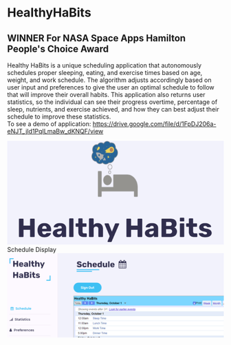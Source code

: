 # HealthyHaBits
## WINNER For NASA Space Apps Hamilton People's Choice Award
Healthy HaBits is a unique scheduling application that autonomously schedules proper sleeping, eating, and exercise times based on age, weight, and work schedule. The algorithm adjusts accordingly based on user input and preferences to give the user an optimal schedule to follow that will improve their overall habits. This application also returns user statistics, so the individual can see their progress overtime, percentage of sleep, nutrients, and exercise achieved, and how they can best adjust their schedule to improve these statistics.
<br>
To see a demo of application: https://drive.google.com/file/d/1FpDJ206a-eNJT_jId1PqILmaBw_dKNQF/view

![Image of App](https://github.com/Wililee/HealthyHaBits/blob/main/icon.png)
Schedule Display
![Schedule Display](https://github.com/Wililee/HealthyHaBits/blob/main/snapshot.png)
